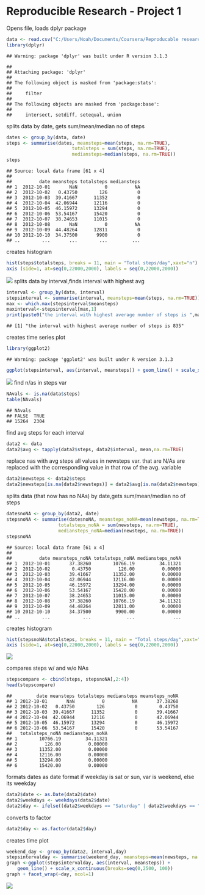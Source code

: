 # Reproducible Research - Project 1

Opens file, loads dplyr package

```r
data <- read.csv("C:/Users/Noah/Documents/Coursera/Reproducable research/project 1/activity.csv")
library(dplyr)
```

```
## Warning: package 'dplyr' was built under R version 3.1.3
```

```
## 
## Attaching package: 'dplyr'
## 
## The following object is masked from 'package:stats':
## 
##     filter
## 
## The following objects are masked from 'package:base':
## 
##     intersect, setdiff, setequal, union
```

splits data by date, gets sum/mean/median no of steps

```r
dates <- group_by(data, date)
steps <- summarise(dates, meansteps=mean(steps, na.rm=TRUE),
                        totalsteps = sum(steps, na.rm=TRUE), 
                        mediansteps=median(steps, na.rm=TRUE))
steps
```

```
## Source: local data frame [61 x 4]
## 
##          date meansteps totalsteps mediansteps
## 1  2012-10-01       NaN          0          NA
## 2  2012-10-02   0.43750        126           0
## 3  2012-10-03  39.41667      11352           0
## 4  2012-10-04  42.06944      12116           0
## 5  2012-10-05  46.15972      13294           0
## 6  2012-10-06  53.54167      15420           0
## 7  2012-10-07  38.24653      11015           0
## 8  2012-10-08       NaN          0          NA
## 9  2012-10-09  44.48264      12811           0
## 10 2012-10-10  34.37500       9900           0
## ..        ...       ...        ...         ...
```
creates histogram

```r
hist(steps$totalsteps, breaks = 11, main = "Total steps/day",xaxt="n")
axis (side=1, at=seq(0,22000,2000), labels = seq(0,22000,2000))
```

![](PA1_template_files/figure-html/unnamed-chunk-3-1.png) 
splits data by interval,finds interval with highest avg

```r
interval <- group_by(data, interval)
stepsinterval <- summarise(interval, meansteps=mean(steps, na.rm=TRUE))
max <- which.max(stepsinterval$meansteps)
maxinterval<-stepsinterval[max,1]
print(paste0("the interval with highest average number of steps is ",maxinterval))
```

```
## [1] "the interval with highest average number of steps is 835"
```
creates time series plot

```r
library(ggplot2)
```

```
## Warning: package 'ggplot2' was built under R version 3.1.3
```

```r
ggplot(stepsinterval, aes(interval, meansteps)) + geom_line() + scale_x_continuous(breaks=seq(0,2500, 100))
```

![](PA1_template_files/figure-html/unnamed-chunk-5-1.png) 
find n/as in steps var

```r
NAvals <- is.na(data$steps)
table(NAvals)
```

```
## NAvals
## FALSE  TRUE 
## 15264  2304
```

find avg steps for each interval

```r
data2 <- data
data2$avg <- tapply(data2$steps, data2$interval, mean,na.rm=TRUE)
```

replace nas with avg steps
all values in newsteps var. that are N/As are replaced with the corresponding value in that row of the avg. variable

```r
data2$newsteps <- data2$steps
data2$newsteps[is.na(data2$newsteps)] = data2$avg[is.na(data2$newsteps)]
```

splits data (that now has no NAs) by date,gets sum/mean/median no of steps

```r
datesnoNA <- group_by(data2, date)
stepsnoNA <- summarise(datesnoNA, meansteps_noNA=mean(newsteps, na.rm=TRUE),
                   totalsteps_noNA = sum(newsteps, na.rm=TRUE), 
                   mediansteps_noNA=median(newsteps, na.rm=TRUE))
stepsnoNA
```

```
## Source: local data frame [61 x 4]
## 
##          date meansteps_noNA totalsteps_noNA mediansteps_noNA
## 1  2012-10-01       37.38260        10766.19         34.11321
## 2  2012-10-02        0.43750          126.00          0.00000
## 3  2012-10-03       39.41667        11352.00          0.00000
## 4  2012-10-04       42.06944        12116.00          0.00000
## 5  2012-10-05       46.15972        13294.00          0.00000
## 6  2012-10-06       53.54167        15420.00          0.00000
## 7  2012-10-07       38.24653        11015.00          0.00000
## 8  2012-10-08       37.38260        10766.19         34.11321
## 9  2012-10-09       44.48264        12811.00          0.00000
## 10 2012-10-10       34.37500         9900.00          0.00000
## ..        ...            ...             ...              ...
```
creates histogram

```r
hist(stepsnoNA$totalsteps, breaks = 11, main = "Total steps/day",xaxt="n")
axis (side=1, at=seq(0,22000,2000), labels = seq(0,22000,2000))
```

![](PA1_template_files/figure-html/unnamed-chunk-10-1.png) 

compares steps w/ and w/o NAs

```r
stepscompare <- cbind(steps, stepsnoNA[,2:4])
head(stepscompare)
```

```
##         date meansteps totalsteps mediansteps meansteps_noNA
## 1 2012-10-01       NaN          0          NA       37.38260
## 2 2012-10-02   0.43750        126           0        0.43750
## 3 2012-10-03  39.41667      11352           0       39.41667
## 4 2012-10-04  42.06944      12116           0       42.06944
## 5 2012-10-05  46.15972      13294           0       46.15972
## 6 2012-10-06  53.54167      15420           0       53.54167
##   totalsteps_noNA mediansteps_noNA
## 1        10766.19         34.11321
## 2          126.00          0.00000
## 3        11352.00          0.00000
## 4        12116.00          0.00000
## 5        13294.00          0.00000
## 6        15420.00          0.00000
```

formats dates as date format
if weekday is sat or sun, var is weekend, else its weekday

```r
data2$date <- as.Date(data2$date)
data2$weekdays <- weekdays(data2$date)
data2$day <- ifelse((data2$weekdays == "Saturday" | data2$weekdays == "Sunday"), "weekend", "weekday")
```
converts to factor

```r
data2$day <- as.factor(data2$day)
```

creates time plot

```r
weekend_day <- group_by(data2, interval,day)
stepsintervalday <- summarise(weekend_day, meansteps=mean(newsteps, na.rm=TRUE))
graph <-ggplot(stepsintervalday, aes(interval, meansteps)) + 
    geom_line() + scale_x_continuous(breaks=seq(0,2500, 100)) 
graph + facet_wrap(~day, ncol=1)
```

![](PA1_template_files/figure-html/unnamed-chunk-14-1.png) 
